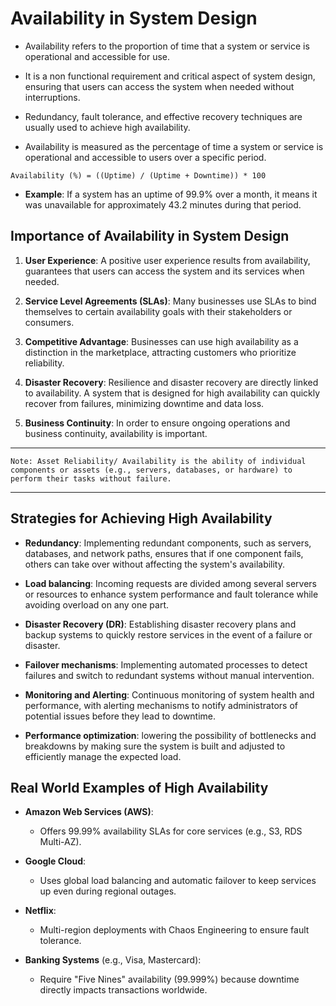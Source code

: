 # Availability in System Design

- Availability refers to the proportion of time that a system or service is operational and accessible for use.

- It is a non functional requirement and critical aspect of system design, ensuring that users can access the system when needed without interruptions.

- Redundancy, fault tolerance, and effective recovery techniques are usually used to achieve high availability.

- Availability is measured as the percentage of time a system or service is operational and accessible to users over a specific period.

```
Availability (%) = ((Uptime) / (Uptime + Downtime)) * 100
```

- **Example**: If a system has an uptime of 99.9% over a month, it means it was unavailable for approximately 43.2 minutes during that period.


## Importance of Availability in System Design

1. **User Experience**: A positive user experience results from availability, guarantees that users can access the system and its services when needed.

2. **Service Level Agreements (SLAs)**: Many businesses use SLAs to bind themselves to certain availability goals with their stakeholders or consumers.

3. **Competitive Advantage**: Businesses can use high availability as a distinction in the marketplace, attracting customers who prioritize reliability.

4. **Disaster Recovery**: Resilience and disaster recovery are directly linked to availability. A system that is designed for high availability can quickly recover from failures, minimizing downtime and data loss.

5. **Business Continuity**: In order to ensure ongoing operations and business continuity, availability is important.

---
```
Note: Asset Reliability/ Availability is the ability of individual components or assets (e.g., servers, databases, or hardware) to perform their tasks without failure.
```
--- 

## Strategies for Achieving High Availability 

- **Redundancy**: Implementing redundant components, such as servers, databases, and network paths, ensures that if one component fails, others can take over without affecting the system's availability.

- **Load balancing**: Incoming requests are divided among several servers or resources to enhance system performance and fault tolerance while avoiding overload on any one part.

- **Disaster Recovery (DR)**: Establishing disaster recovery plans and backup systems to quickly restore services in the event of a failure or disaster.

- **Failover mechanisms**: Implementing automated processes to detect failures and switch to redundant systems without manual intervention.

- **Monitoring and Alerting**: Continuous monitoring of system health and performance, with alerting mechanisms to notify administrators of potential issues before they lead to downtime.

- **Performance optimization**: lowering the possibility of bottlenecks and breakdowns by making sure the system is built and adjusted to efficiently manage the expected load.


## Real World Examples of High Availability

- **Amazon Web Services (AWS)**:
    - Offers 99.99% availability SLAs for core services (e.g., S3, RDS Multi-AZ).

- **Google Cloud**:
    - Uses global load balancing and automatic failover to keep services up even during regional outages.

- **Netflix**: 
    - Multi-region deployments with Chaos Engineering to ensure fault tolerance.

- **Banking Systems** (e.g., Visa, Mastercard):
    - Require "Five Nines" availability (99.999%) because downtime directly impacts transactions worldwide.
